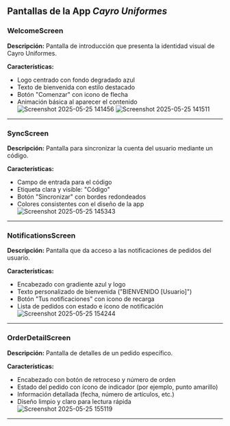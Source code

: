 ## Pantallas de la App *Cayro Uniformes*

### WelcomeScreen

**Descripción:**
Pantalla de introducción que presenta la identidad visual de Cayro Uniformes.

**Características:**
- Logo centrado con fondo degradado azul  
- Texto de bienvenida con estilo destacado  
- Botón "Comenzar" con icono de flecha  
- Animación básica al aparecer el contenido  
![Screenshot 2025-05-25 141456](https://github.com/user-attachments/assets/32f1e53b-c178-45f0-a5ec-4dc3a41c497b)
![Screenshot 2025-05-25 141511](https://github.com/user-attachments/assets/457ce0ea-894c-49d9-881c-f5879ef07b7b)

---

### SyncScreen

**Descripción:**
Pantalla para sincronizar la cuenta del usuario mediante un código.

**Características:**
- Campo de entrada para el código  
- Etiqueta clara y visible: "Código"  
- Botón "Sincronizar" con bordes redondeados  
- Colores consistentes con el diseño de la app  
![Screenshot 2025-05-25 145343](https://github.com/user-attachments/assets/02891f97-9f01-4e39-903d-ad75badcbac8)


---

### NotificationsScreen

**Descripción:**
Pantalla que da acceso a las notificaciones de pedidos del usuario.

**Características:**
- Encabezado con gradiente azul y logo  
- Texto personalizado de bienvenida ("BIENVENIDO [Usuario]")  
- Botón "Tus notificaciones" con icono de recarga  
- Lista de pedidos con estado e ícono de notificación  
![Screenshot 2025-05-25 154244](https://github.com/user-attachments/assets/11f237cd-45af-4b03-8c7f-7203171e0841)


---

### OrderDetailScreen

**Descripción:**
Pantalla de detalles de un pedido específico.

**Características:**
- Encabezado con botón de retroceso y número de orden  
- Estado del pedido con ícono de indicador (por ejemplo, punto amarillo)  
- Información detallada (fecha, número de artículos, etc.)  
- Diseño limpio y claro para lectura rápida  
![Screenshot 2025-05-25 155119](https://github.com/user-attachments/assets/55b89cfc-9d4f-4462-9dcb-78b723d1e76f)

---
